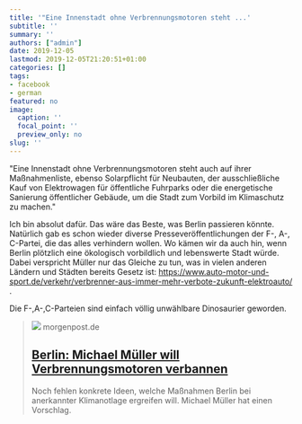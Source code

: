 ```yaml
---
title: '"Eine Innenstadt ohne Verbrennungsmotoren steht ...'
subtitle: ''
summary: ''
authors: ["admin"]
date: 2019-12-05
lastmod: 2019-12-05T21:20:51+01:00
categories: []
tags:
- facebook
- german
featured: no
image:
  caption: ''
  focal_point: ''
  preview_only: no
slug: ''
---
```

"Eine Innenstadt ohne Verbrennungsmotoren steht auch auf ihrer Maßnahmenliste, ebenso Solarpflicht für Neubauten, der ausschließliche Kauf von Elektrowagen für öffentliche Fuhrparks oder die energetische Sanierung öffentlicher Gebäude, um die Stadt zum Vorbild im Klimaschutz zu machen."

Ich bin absolut dafür. Das wäre das Beste, was Berlin passieren könnte. Natürlich gab es schon wieder diverse Presseveröffentlichungen der F-, A-, C-Partei, die das alles verhindern wollen. Wo kämen wir da auch hin, wenn Berlin plötzlich eine ökologisch vorbildlich und lebenswerte Stadt würde. Dabei verspricht Müller nur das Gleiche zu tun, was in vielen anderen Ländern und Städten bereits Gesetz ist: https://www.auto-motor-und-sport.de/verkehr/verbrenner-aus-immer-mehr-verbote-zukunft-elektroauto/ . 

Die F-,A-,C-Parteien sind einfach völlig unwählbare Dinosaurier geworden.
> [![](https://img.morgenpost.de/img/berlin/crop227812647/2237608486-w820-cv16_9-q85-fnov-fpi231768577-fpotr/0029238a-151e-11ea-b268-4cb072a7be34.jpg)](https://www.morgenpost.de/berlin/article227812649/Mueller-will-Verbrennungsmotoren-aus-der-City-verbannen.html)
> morgenpost.de
> ## [Berlin: Michael Müller will Verbrennungsmotoren verbannen](https://www.morgenpost.de/berlin/article227812649/Mueller-will-Verbrennungsmotoren-aus-der-City-verbannen.html)
>
>Noch fehlen konkrete Ideen, welche Maßnahmen Berlin bei anerkannter Klimanotlage ergreifen will. Michael Müller hat einen Vorschlag.


